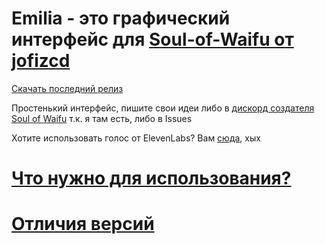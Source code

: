 # Emilia - это графический интерфейс для [Soul-of-Waifu от jofizcd](https://github.com/jofizcd/Soul-of-Waifu)

[Скачать последний релиз](https://github.com/Kajitsy/Emilia/releases/latest)

Простенький интерфейс, пишите свои идеи либо в [дискорд создателя Soul of Waifu](https://discord.gg/6UvYzBKCZK) т.к. я там есть, либо в Issues 

Хотите использовать голос от ElevenLabs? Вам [сюда](https://github.com/jofizcd/Soul-of-Waifu), хых
# [Что нужно для использования?](https://github.com/Kajitsy/Emilia/wiki/%D0%A3%D1%81%D1%82%D0%B0%D0%BD%D0%BE%D0%B2%D0%BA%D0%B0#%D0%BE%D1%81%D0%BD%D0%BE%D0%B2%D1%8B)
# [Отличия версий](https://github.com/Kajitsy/Emilia/blob/emilia/ru_version_history.md)
